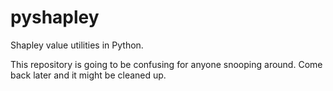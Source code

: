 # pyshapley
Shapley value utilities in Python.

This repository is going to be confusing for anyone snooping around. Come back later and it might be cleaned up.